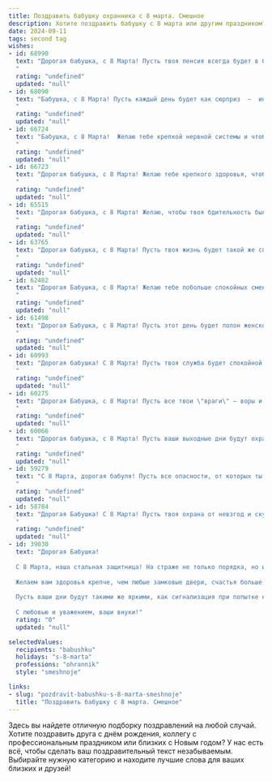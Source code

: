 ```yaml
---
title: Поздравить бабушку охранника с 8 марта. Смешное
description: Хотите поздравить бабушку с 8 марта или другим праздником? Наш ИИ создаст незабываемое поздравление, а вы обязательно выделитесь среди других.  
date: 2024-09-11
tags: second tag
wishes:
- id: 68990
  text: "Дорогая бабушка, с 8 Марта! Пусть твоя пенсия всегда будет в безопасности, а все негодяи, которые хотят ее украсть, будут отпугнуты твоей легендарной строгостью, выработанной годами работы охранником! 😉
  "
  rating: "undefined"
  updated: "null"
- id: 68090
  text: "Бабушка, с 8 Марта! Пусть каждый день будет как сюрприз  —  иногда  приятный, иногда  немного  острый,  как  твой  любимый  перчик, но  всегда  интересный! Пусть злодеи обходят тебя стороной, а ты  всё  так  же  храбро  и  смело  охраняешь  свой  дом и  свой покой!
  "
  rating: "undefined"
  updated: "null"
- id: 66724
  text: "Бабушка, с 8 Марта!  Желаю тебе крепкой нервной системы и чтобы все, кто пытается проникнуть на твою территорию, быстро поняли, что ты не та, с кем стоит связываться! 😉
  "
  rating: "undefined"
  updated: "null"
- id: 66723
  text: "Дорогая бабушка, с 8 Марта! Желаю тебе крепкого здоровья, чтобы ты могла охранять нас от всех невзгод и опасностей, ну и, конечно же, чтобы в твоём арсенале всегда было место для вкусного пирога с чаем!
  "
  rating: "undefined"
  updated: "null"
- id: 65515
  text: "Дорогая бабушка, с 8 Марта! Желаю, чтобы твоя бдительность была не хуже, чем у любого охранника, и чтобы только самые искренние комплименты и цветы попадали в твою зону видимости. Пусть твой день будет спокойным и наполненным радостью!
  "
  rating: "undefined"
  updated: "null"
- id: 63765
  text: "Дорогая бабушка, с 8 Марта! Пусть твоя жизнь будет такой же спокойной и защищенной, как объекты, которые ты охраняешь! Желаем тебе, чтобы все твои \"нарушители\" были только внуки, которые хотят вкусняшек! 😉
  "
  rating: "undefined"
  updated: "null"
- id: 62482
  text: "Дорогая Бабушка, с 8 Марта! Желаю тебе побольше спокойных смен на работе, чтобы никакие хулиганы не пробрались в твоё царство, и чтобы твоя легендарная бдительность всегда была начеку! 😉🌹
  "
  rating: "undefined"
  updated: "null"
- id: 61498
  text: "Дорогая Бабушка, с 8 Марта! Пусть этот день будет полон женского счастья и ни один злоумышленник не посмеет нарушить твой покой. И пусть даже твоя охрана - это всего лишь пушистый котик, он всегда будет начеку!
  "
  rating: "undefined"
  updated: "null"
- id: 60993
  text: "Дорогая бабушка! С 8 Марта! Пусть твоя служба будет спокойной, а  \"клиенты\" -  только милыми котиками и собачками,  которые хотят погладиться! 🐾😄
  "
  rating: "undefined"
  updated: "null"
- id: 60275
  text: "Дорогая Бабушка, с 8 Марта! Пусть все твои \"враги\" — воры и хулиганы —  будут пойманы, а ты, как всегда, держишь оборону! 😜  Будь здорова и бодра, чтобы и дальше всех нас охранять! 😉🎉
  "
  rating: "undefined"
  updated: "null"
- id: 60066
  text: "Дорогая бабушка, с 8 Марта! Пусть ваши выходные дни будут охраняться от скуки, а дом – от непрошеных гостей (в смысле, от внуков 😉).  Желаю вам позитива и веселья, а еще - чтобы ваш любимый сериал всегда начинался вовремя! 😄
  "
  rating: "undefined"
  updated: "null"
- id: 59279
  text: "С 8 Марта, дорогая бабуля! Пусть все опасности, от которых ты нас защищаешь каждый день, останутся только в твоих самых смелых снах! 😜
  "
  rating: "undefined"
  updated: "null"
- id: 58784
  text: "Дорогая Бабушка! С 8 Марта! Пусть твоя охрана от невзгод и скуки будет безупречной, а улыбка сияет ярче, чем прожектор в ночном клубе! 🎉
  "
  rating: "undefined"
  updated: "null"
- id: 39030
  text: "Дорогая Бабушка!
  
  С 8 Марта, наша стальная защитница! На страже не только порядка, но и нашего уюта! Пусть сегодня в вашем сердце царит радость, как в охраняемом банке — отказываемся от любых стрессов и тревог!
  
  Желаем вам здоровья крепче, чем любые замковые двери, счастья больше, чем на охране собранных бон, и, конечно, смеха — чтобы даже ваша охранная собака завидовала!
  
  Пусть ваши дни будут такими же яркими, как сигнализация при попытке кражи — громкими и неповторимыми!
  
  С любовью и уважением, ваши внуки!"
  rating: "0"
  updated: "null"

selectedValues:
  recipients: "babushku"
  holidays: "s-8-marta"
  professions: "ohrannik"
  style: "smeshnoje"

links:
- slug: "pozdravit-babushku-s-8-marta-smeshnoje"
  title: "Поздравить бабушку с 8 марта. Смешное"
---
```


Здесь вы найдете отличную подборку поздравлений на любой случай. 
Хотите поздравить друга с днём рождения, коллегу с профессиональным праздником или близких с Новым годом? У нас есть всё, чтобы сделать ваш поздравительный текст незабываемым. Выбирайте нужную категорию и находите лучшие слова для ваших близких и друзей!
